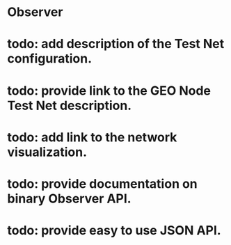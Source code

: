 # Observer

 # todo: add description of the Test Net configuration.
 # todo: provide link to the GEO Node Test Net description.

 # todo: add link to the network visualization.
 # todo: provide documentation on binary Observer API.
 # todo: provide easy to use JSON API.
